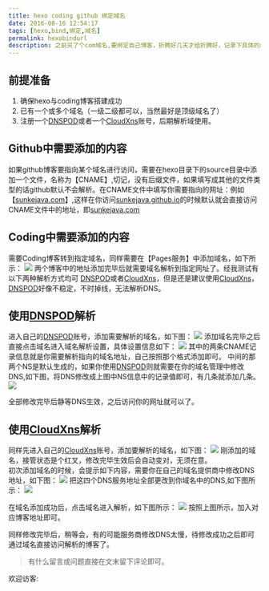 ```yaml
---
title: hexo coding github 绑定域名
date: 2016-08-16 12:54:17
tags: [hexo,bind,绑定,域名]
permalink: hexobindurl
description: 之前买了个com域名,要绑定自己博客，折腾好几天才给折腾好，记录下具体的绑定搭建过程。
---
```

<!--more-->

## 前提准备
 1. 确保hexo与coding博客搭建成功
 2. 已有一个或多个域名（一级二级都可以，当然最好是顶级域名了）
 3. 注册一个[DNSPOD](https://www.dnspod.cn/Products/DNS)或者一个[CloudXns](https://www.cloudxns.net)账号，后期解析域使用。

## Github中需要添加的内容
  如果github博客要指向某个域名进行访问，需要在hexo目录下的source目录中添加一个文件，名称为【CNAME】,切记，没有后缀文件，如果填写成其他的文件类型的话github默认不会解析。在CNAME文件中填写你需要指向的网址：例如【[sunkejava.com](sunkejava.com)】,这样在你访问[sunkejava.github.io](sunkejava.github.io)的时候默认就会直接访问CNAME文件中的地址，即[sunkejava.com](sunkejava.com)

## Coding中需要添加的内容
  需要Coding博客转到指定域名，同样需要在【Pages服务】中添加域名，如下所示：
![](http://ww2.sinaimg.cn/large/a24d4f55jw1f6viwb9z1gj20sn0ccdi7.jpg)
 两个博客中的地址添加完毕后就需要域名解析到指定网址了。经我测试有以下两种解析方式均可 [DNSPOD](https://www.dnspod.cn/Products/DNS)或者[CloudXns](https://www.cloudxns.net)，但是还是建议使用[CloudXns](https://www.cloudxns.net)，[DNSPOD](https://www.dnspod.cn/Products/DNS)好像不稳定，不时掉线，无法解析DNS。
## 使用[DNSPOD](https://www.dnspod.cn/Products/DNS)解析

 进入自己的[DNSPOD](https://www.dnspod.cn/Products/DNS)账号，添加需要解析的域名，如下图：
![](http://ww1.sinaimg.cn/large/a24d4f55jw1f6viglszcjj20ll04sjrt.jpg)
 添加域名完毕之后直接点击域名进入域名解析设置，具体设置信息如下：
![](http://ww4.sinaimg.cn/large/a24d4f55jw1f6viii02o6j20mj07ygn6.jpg)
其中的两条CNAME记录信息就是你需要解析指向的域名地址，自己按照那个格式添加即可。
中间的那两个NS是默认生成的，如果你使用[DNSPOD](https://www.dnspod.cn/Products/DNS)则就需要在你的域名管理中修改DNS,如下图，将DNS修改成上图中NS信息中的记录值即可，有几条就添加几条。
![](http://ww4.sinaimg.cn/large/a24d4f55jw1f6vin3pt4vj20mi09ldh9.jpg)


全部修改完毕后静等DNS生效，之后访问你的网址就可以了。


## 使用[CloudXns](https://www.cloudxns.net)解析
同样先进入自己的[CloudXns](https://www.cloudxns.net)账号，添加要解析的域名，如下图：
![](http://ww3.sinaimg.cn/large/a24d4f55jw1f6vj4iyf0kj20v608qjsp.jpg)
刚添加的域名，接管状态是个红叉，修改完毕生效后会自动变对，无须在意。  
初次添加域名的时候，会提示如下内容，需要你在自己的域名提供商中修改DNS地址，如下图：
![](http://ww1.sinaimg.cn/large/a24d4f55jw1f6vj78gvbuj20s4078ac3.jpg)
把这四个DNS服务地址全部更改到你域名中的DNS,如下图所示：
![](http://ww4.sinaimg.cn/large/a24d4f55jw1f6vin3pt4vj20mi09ldh9.jpg)

在域名添加成功后，点击域名进入解析，如下图所示：
![](http://ww4.sinaimg.cn/large/a24d4f55jw1f6vjcown2lj20uj06ugn6.jpg)
按照上图所示，加入对应博客地址即可。

同样修改完毕后，稍等会，有的可能服务商修改DNS太慢，待修改成功之后即可通过域名直接访问解析的博客了。

> 有什么留言或问题直接在文末留下评论即可。

 欢迎访客:

<ul class="ds-recent-visitors" data-num-items="39" data-avatar-size="56"></ul>